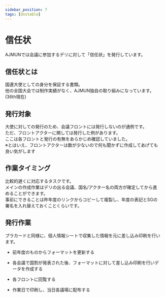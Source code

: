 ```yaml
---
sidebar_position: 7
tags: [Unstable]
---
```


# 信任状

AJMUNでは会議に参加するデリに対して「信任状」を発行しています。

## 信任状とは

国連大使としての身分を保証する書類。<br />
他の全国大会では制作実績がなく、AJMUN独自の取り組みになっています。(36th現在)

## 発行対象

大使に対しての発行のため、会議フロントには発行しないのが通例です。<br />
ただ、フロントアクターに関しては発行した例があります。<br />
ここは各フロントと発行の有無をあらかじめ確認していました。<br />
※とはいえ、フロントアクターは数が少ないので何も聞かずに作成してあげても良い気がします



## 作業タイミング

比較的遅くに対応するタスクです。<br />
メインの作成作業はデリの出る会議、国名/アクター名の両方が確定してから進めることができます。<br />
事前にできることは昨年度のリンクからコピーして複製し、年度の表記とSGの署名を入れ替えておくことくらいです。

## 発行作業

プラカードと同様に、個人情報シートで収集した情報を元に差し込み印刷を行います。

- 前年度のものからフォーマットを更新する

- 各会議で国割が発表された後、フォーマットに対して差し込み印刷を行いデータを作成する

- 各フロントに回覧する

- 作業日で印刷し、当日各議場に配布する